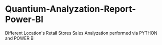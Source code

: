 # Quantium-Analyzation-Report-Power-BI
Different Location's Retail Stores Sales Analyzation performed via PYTHON and POWER BI
